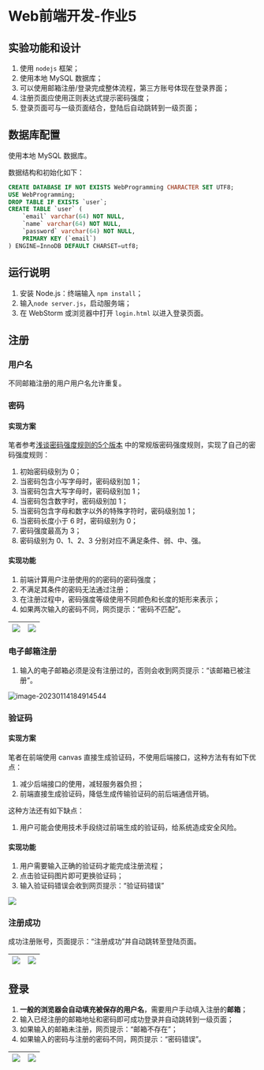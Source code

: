 # Web前端开发-作业5

## 实验功能和设计

1. 使用 `nodejs` 框架；
2. 使用本地 MySQL 数据库；
3. 可以使用邮箱注册/登录完成整体流程，第三方账号体现在登录界面；
4. 注册页面应使用正则表达式提示密码强度；
5. 登录页面可与一级页面结合，登陆后自动跳转到一级页面；

## 数据库配置

使用本地 MySQL 数据库。

数据结构和初始化如下：

```sql
CREATE DATABASE IF NOT EXISTS WebProgramming CHARACTER SET UTF8;
USE WebProgramming;
DROP TABLE IF EXISTS `user`;
CREATE TABLE `user` (
	`email` varchar(64) NOT NULL,
	`name` varchar(64) NOT NULL,
	`password` varchar(64) NOT NULL,
	PRIMARY KEY (`email`)
) ENGINE=InnoDB DEFAULT CHARSET=utf8;
```

## 运行说明

1. 安装 Node.js：终端输入 `npm install`；
2. 输入`node server.js`，启动服务端；
3. 在 WebStorm 或浏览器中打开 `login.html` 以进入登录页面。

## 注册

### 用户名

不同邮箱注册的用户用户名允许重复。

### 密码

#### 实现方案

笔者参考[浅谈密码强度规则的5个版本](https://www.woshipm.com/pd/595757.html) 中的常规版密码强度规则，实现了自己的密码强度规则：

1. 初始密码级别为 0；
2. 当密码包含小写字母时，密码级别加 1；
3. 当密码包含大写字母时，密码级别加 1；
4. 当密码包含数字时，密码级别加 1；
5. 当密码包含字母和数字以外的特殊字符时，密码级别加 1；
6. 当密码长度小于 6 时，密码级别为 0；
7. 密码强度最高为 3；
8. 密码级别为 0、1、2、3 分别对应不满足条件、弱、中、强。

#### 实现功能

1. 前端计算用户注册使用的的密码的密码强度；
2. 不满足其条件的密码无法通过注册；
3. 在注册过程中，密码强度等级使用不同颜色和长度的矩形来表示；
4. 如果两次输入的密码不同，网页提示：“密码不匹配”。

| ![](README/image-20230114184516181.png) | ![](README/image-20230114185627625.png) |
| --------------------------------------- | --------------------------------------- |

### 电子邮箱注册

1. 输入的电子邮箱必须是没有注册过的，否则会收到网页提示：“该邮箱已被注册”。

![image-20230114184914544](README/image-20230114184914544.png)

### 验证码

#### 实现方案

笔者在前端使用 canvas 直接生成验证码，不使用后端接口，这种方法有有如下优点：

1. 减少后端接口的使用，减轻服务器负担；
2. 前端直接生成验证码，降低生成传输验证码的前后端通信开销。

这种方法还有如下缺点：

1. 用户可能会使用技术手段绕过前端生成的验证码，给系统造成安全风险。

#### 实现功能

1. 用户需要输入正确的验证码才能完成注册流程；
2. 点击验证码图片即可更换验证码；
3. 输入验证码错误会收到网页提示：“验证码错误”

![](README/image-20230114184736263.png)

### 注册成功

成功注册账号，页面提示：“注册成功”并自动跳转至登陆页面。

| ![](README/image-20230114185003697.png) | ![](README/image-20230114192140504.png) |
| --------------------------------------- | --------------------------------------- |


## 登录

1. **一般的浏览器会自动填充被保存的用户名**，需要用户手动填入注册的**邮箱**；
2. 输入已经注册的邮箱地址和密码即可成功登录并自动跳转到一级页面；
3. 如果输入的邮箱未注册，网页提示：“邮箱不存在”；
4. 如果输入的密码与注册的密码不同，网页提示：“密码错误”。

| ![](README/image-20230114185237576.png) | ![](README/image-20230114185335229.png) |
| --------------------------------------- | --------------------------------------- |

